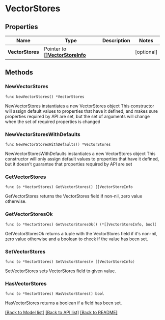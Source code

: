 # VectorStores

## Properties

Name | Type | Description | Notes
------------ | ------------- | ------------- | -------------
**VectorStores** | Pointer to [**[]VectorStoreInfo**](VectorStoreInfo.md) |  | [optional] 

## Methods

### NewVectorStores

`func NewVectorStores() *VectorStores`

NewVectorStores instantiates a new VectorStores object
This constructor will assign default values to properties that have it defined,
and makes sure properties required by API are set, but the set of arguments
will change when the set of required properties is changed

### NewVectorStoresWithDefaults

`func NewVectorStoresWithDefaults() *VectorStores`

NewVectorStoresWithDefaults instantiates a new VectorStores object
This constructor will only assign default values to properties that have it defined,
but it doesn't guarantee that properties required by API are set

### GetVectorStores

`func (o *VectorStores) GetVectorStores() []VectorStoreInfo`

GetVectorStores returns the VectorStores field if non-nil, zero value otherwise.

### GetVectorStoresOk

`func (o *VectorStores) GetVectorStoresOk() (*[]VectorStoreInfo, bool)`

GetVectorStoresOk returns a tuple with the VectorStores field if it's non-nil, zero value otherwise
and a boolean to check if the value has been set.

### SetVectorStores

`func (o *VectorStores) SetVectorStores(v []VectorStoreInfo)`

SetVectorStores sets VectorStores field to given value.

### HasVectorStores

`func (o *VectorStores) HasVectorStores() bool`

HasVectorStores returns a boolean if a field has been set.


[[Back to Model list]](../README.md#documentation-for-models) [[Back to API list]](../README.md#documentation-for-api-endpoints) [[Back to README]](../README.md)


